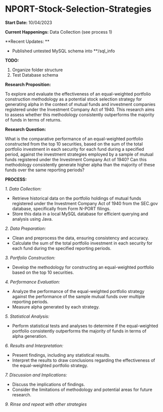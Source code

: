 # NPORT-Stock-Selection-Strategies

**Start Date:** 10/04/2023

**Current Happenings:** Data Collection (see process 1)

**Recent Updates: **
- Published untested MySQL schema into **/sql_info

**TODO:**
1. Organize folder structure
2. Test Database schema

**Research Proposition:**

To explore and evaluate the effectiveness of an equal-weighted portfolio construction methodology as a potential stock selection strategy for generating alpha in the context of mutual funds and investment companies registered under the Investment Company Act of 1940. This research aims to assess whether this methodology consistently outperforms the majority of funds in terms of returns.

**Research Question:**

What is the comparative performance of an equal-weighted portfolio constructed from the top 10 securities, based on the sum of the total portfolio investment in each security for each fund during a specified period, against the investment strategies employed by a sample of mutual funds registered under the Investment Company Act of 1940? Can this methodology consistently generate higher alpha than the majority of these funds over the same reporting periods?

**PROCESS:**

_1. Data Collection:_
  - Retrieve historical data on the portfolio holdings of mutual funds registered under the Investment Company Act of 1940 from the SEC.gov database, specifically from Form N-PORT filings.
  - Store this data in a local MySQL database for efficient querying and analysis using Java.

_2. Data Preparation:_
  - Clean and preprocess the data, ensuring consistency and accuracy.
  - Calculate the sum of the total portfolio investment in each security for each fund during the specified reporting periods.

_3. Portfolio Construction:_
  - Develop the methodology for constructing an equal-weighted portfolio based on the top 10 securities.

_4. Performance Evaluation:_
  - Analyze the performance of the equal-weighted portfolio strategy against the performance of the sample mutual funds over multiple reporting periods.
  - Measure alpha generated by each strategy.

_5. Statistical Analysis:_
  - Perform statistical tests and analyses to determine if the equal-weighted portfolio consistently outperforms the majority of funds in terms of alpha generation.

_6. Results and Interpretation:_
  - Present findings, including any statistical results.
  - Interpret the results to draw conclusions regarding the effectiveness of the equal-weighted portfolio strategy.

_7. Discussion and Implications:_
  - Discuss the implications of findings.
  - Consider the limitations of methodology and potential areas for future research.

_9. Rinse and repeat with other strategies_

